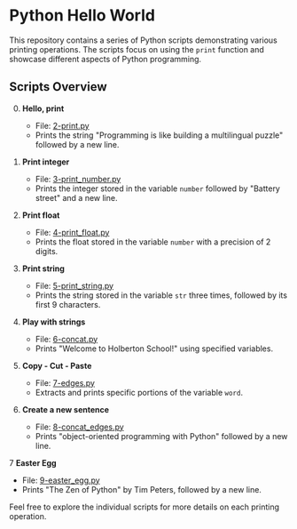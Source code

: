 # Python Hello World

This repository contains a series of Python scripts demonstrating various printing operations. The scripts focus on using the `print` function and showcase different aspects of Python programming.

## Scripts Overview

0. **Hello, print**
   - File: [2-print.py](https://github.com/jennifferfeliciano/holbertonschool-higher_level_programming/blob/main/python-hello_world/2-print.py)
   - Prints the string "Programming is like building a multilingual puzzle" followed by a new line.

1. **Print integer**
   - File: [3-print_number.py](https://github.com/jennifferfeliciano/holbertonschool-higher_level_programming/blob/main/python-hello_world/3-print_number.py)
   - Prints the integer stored in the variable `number` followed by "Battery street" and a new line.

2. **Print float**
   - File: [4-print_float.py](https://github.com/jennifferfeliciano/holbertonschool-higher_level_programming/blob/main/python-hello_world/4-print_float.py)
   - Prints the float stored in the variable `number` with a precision of 2 digits.

3. **Print string**
   - File: [5-print_string.py](https://github.com/jennifferfeliciano/holbertonschool-higher_level_programming/blob/main/python-hello_world/5-print_string.py)
   - Prints the string stored in the variable `str` three times, followed by its first 9 characters.

4. **Play with strings**
   - File: [6-concat.py](https://github.com/jennifferfeliciano/holbertonschool-higher_level_programming/blob/main/python-hello_world/6-concat.py)
   - Prints "Welcome to Holberton School!" using specified variables.

5. **Copy - Cut - Paste**
   - File: [7-edges.py](https://github.com/jennifferfeliciano/holbertonschool-higher_level_programming/blob/main/python-hello_world/7-edges.py)
   - Extracts and prints specific portions of the variable `word`.

6. **Create a new sentence**
   - File: [8-concat_edges.py](https://github.com/jennifferfeliciano/holbertonschool-higher_level_programming/blob/main/python-hello_world/8-concat_edges.py)
   - Prints "object-oriented programming with Python" followed by a new line.

7 **Easter Egg**
   - File: [9-easter_egg.py](https://github.com/jennifferfeliciano/holbertonschool-higher_level_programming/blob/main/python-hello_world/9-easter_egg.py)
   - Prints "The Zen of Python" by Tim Peters, followed by a new line.

Feel free to explore the individual scripts for more details on each printing operation.
